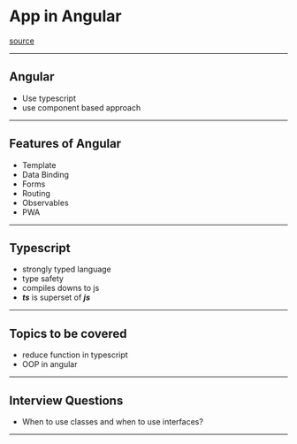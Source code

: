 # App in Angular
[source](https://www.youtube.com/watch?v=3qBXWUpoPHo&ab_channel=freeCodeCamp.org)

--- ---

## Angular

- Use typescript
- use component based approach

--- ---

## Features of Angular

- Template
- Data Binding
- Forms
- Routing
- Observables
- PWA

--- ---

## Typescript

- strongly typed language
- type safety
- compiles downs to js
- **_ts_** is superset of **_js_**  

--- ---

## Topics to be covered

- reduce function in typescript
- OOP in angular

--- ---

## Interview Questions

- When to use classes and when to use interfaces?

--- ---